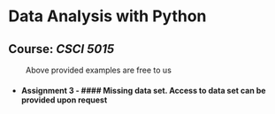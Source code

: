 # Data Analysis with Python
## Course: *CSCI 5015*

&nbsp; &nbsp; &nbsp; &nbsp; Above provided examples are free to us

* #### Assignment 3 - #### Missing data set. Access to data set can be provided upon request
